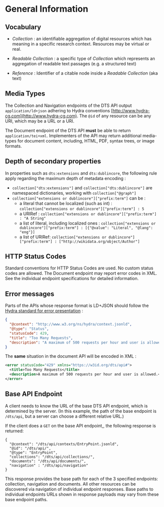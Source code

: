 # General Information

## Vocabulary

- *Collection* : an identifiable aggregation of digital resources which has meaning in a specific research context. Resources may be virtual or real.

- *Readable Collection* : a specific type of *Collection* which represents an aggregation of readable text passages (e.g. a structured text)

- *Reference* : Identifier of a citable node inside a *Readable Collection* (aka text)

## Media Types

The Collection and Navigation endpoints of the DTS API output `application/ld+json` adhering to Hydra conventions [http://www.hydra-cg.com](http://www.hydra-cg.com). The `@id` of any resource can be any URI, which may be a URL or a URI.

The Document endpoint of the DTS API __must__ be able to return `application/tei+xml`.  Implementers of the API may return additional media-types for document content, including, HTML, PDF, syntax trees, or image formats.

## Depth of secondary properties

In properties such as `dts:extensions` and `dts:dublincore`, the following rule apply regarding the maximum depth of metadata encoding :

- `collection["dts:extensions"]` and `collection["dts:dublincore"]` are namespaced dictionaries, working with `collection["@graph"]`
- `collection["extensions or dublincore"]["prefix:term"]` can be :
   - a literal that cannot be localized (such as int) : `collection["extensions or dublincore"]["prefix:term"] : 5`
   - a URIRef : `collection["extensions or dublincore"]["prefix:term"] : "A String"`
   - a list of literal, including localized ones : `collection["extensions or dublincore"]["prefix:term"] : [{"@value": "Literal", "@lang": "eng"}]`
   - a list of URIRef: `collection["extensions or dublincore"]["prefix:term"] : ["http://wikidata.org/object/Author"]`

## HTTP Status Codes

Standard conventions for HTTP Status Codes are used.  No custom status codes are allowed.  The Document endpoint may report error codes in XML. See the individual endpoint specifications for detailed information.

## Error messages

Parts of the APIs whose response format is LD+JSON should follow the [Hydra standard for error presentation](https://www.hydra-cg.com/spec/latest/core/#description-of-http-status-codes-and-errors) :

```json
{
  "@context": "http://www.w3.org/ns/hydra/context.jsonld",
  "@type": "Status",
  "statusCode": 429,
  "title": "Too Many Requests",
  "description": "A maximum of 500 requests per hour and user is allowed.",
}
```

The **same** situation in the document API will be encoded in XML : 

```xml
<error statusCode="429" xmlns="https://w3id.org/dts/api#">
  <title>Too Many Requests</title>
  <description>A maximum of 500 requests per hour and user is allowed.</description>
</error>
```

## Base API Endpoint

A client needs to know the URL of the base DTS API endpoint, which is determined by the server. (In this example, the path of the base endpoint is `/dts/api`, but a server can choose a different relative URL.) 

If the client does a `GET` on the base API endpoint,, the following response is returned:

```
{
  "@context": "/dts/api/contexts/EntryPoint.jsonld",
  "@id": "/dts/api/",
  "@type": "EntryPoint",
  "collections": "/dts/api/collections/",
  "documents": "/dts/api/documents/",
  "navigation" : "/dts/api/navigation"
}
```

This response provides the base path for each of the 3 specified endpoints: collection, navigation and documents. All other resources can be discovered via navigation of individual endpoint responses.  Base paths to individual endpoints URLs shown in response payloads may vary from these base endpoint paths.
